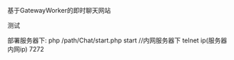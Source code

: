 基于GatewayWorker的即时聊天网站

测试

部署服务器下:
php /path/Chat/start.php start
//内网服务器下
telnet ip(服务器内网ip) 7272

